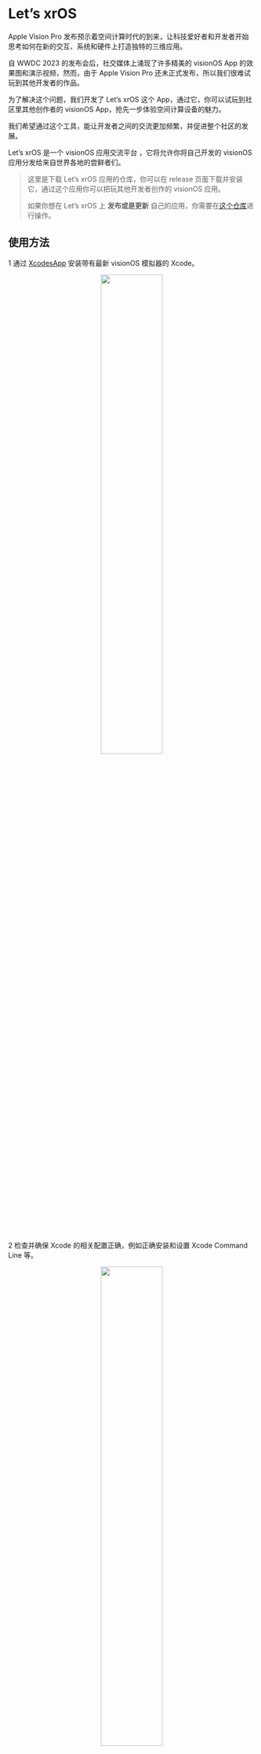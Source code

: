 # Let’s xrOS

Apple Vision Pro 发布预示着空间计算时代的到来，让科技爱好者和开发者开始思考如何在新的交互、系统和硬件上打造独特的三维应用。

自 WWDC 2023 的发布会后，社交媒体上涌现了许多精美的 visionOS App 的效果图和演示视频，然而，由于 Apple Vision Pro 还未正式发布，所以我们很难试玩到其他开发者的作品。

为了解决这个问题，我们开发了 Let’s xrOS 这个 App，通过它，你可以试玩到社区里其他创作者的 visionOS App，抢先一步体验空间计算设备的魅力。

我们希望通过这个工具，能让开发者之间的交流更加频繁，并促进整个社区的发展。

Let’s xrOS 是一个 visionOS 应用交流平台 ，它将允许你将自己开发的 visionOS 应用分发给来自世界各地的尝鲜者们。

> 这里是下载 Let’s xrOS 应用的仓库，你可以在 release 页面下载并安装它，通过这个应用你可以把玩其他开发者创作的 visionOS 应用。
>  
> 如果你想在 Let’s xrOS 上 **发布或是更新** 自己的应用，你需要在[这个仓库](https://github.com/XRealityZone/XRApps)进行操作。

## 使用方法

1 通过 [XcodesApp](https://github.com/XcodesOrg/XcodesApp) 安装带有最新 visionOS 模拟器的 Xcode。

<div align="center">
  <img src="https://github.com/XRealityZone/Let-s-xrOS/assets/11788119/dc3edbfd-0d51-4fbd-80a5-e40017373145" width="50%" height="50%">
</div>

2 检查并确保 Xcode 的相关配置正确，例如正确安装和设置 Xcode Command Line 等。

<div align="center">
  <img src="https://github.com/XRealityZone/Let-s-xrOS/assets/11788119/7d911e5f-c526-4d2f-9fcf-c76921f124e6" width="50%" height="50%">
</div>

3 安装 Let's visionOS 的客户端

## 

